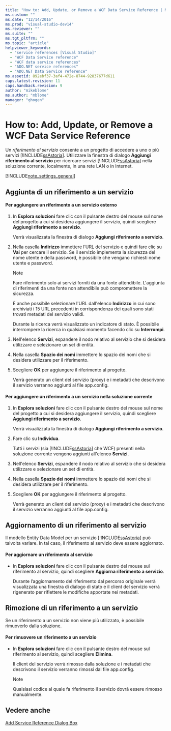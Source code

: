 ```yaml
---
title: "How to: Add, Update, or Remove a WCF Data Service Reference | Microsoft Docs"
ms.custom: ""
ms.date: "12/14/2016"
ms.prod: "visual-studio-dev14"
ms.reviewer: ""
ms.suite: ""
ms.tgt_pltfrm: ""
ms.topic: "article"
helpviewer_keywords: 
  - "service references [Visual Studio]"
  - "WCF Data Service reference"
  - "WCF data service references"
  - "ADO.NET service references"
  - "ADO.NET Data Service reference"
ms.assetid: 892ebf37-3af4-472e-8744-92837677d611
caps.latest.revision: 11
caps.handback.revision: 9
author: "mikeblome"
ms.author: "mblome"
manager: "ghogen"
---
```

# How to: Add, Update, or Remove a WCF Data Service Reference
Un *riferimento al servizio* consente a un progetto di accedere a uno o più servizi [!INCLUDE[ssAstoria](../data-tools/includes/ssastoria_md.md)].  Utilizzare la finestra di dialogo **Aggiungi riferimento al servizio** per ricercare servizi [!INCLUDE[ssAstoria](../data-tools/includes/ssastoria_md.md)] nella soluzione corrente, localmente, in una rete LAN o in Internet.  
  
 [!INCLUDE[note_settings_general](../data-tools/includes/note_settings_general_md.md)]  
  
## Aggiunta di un riferimento a un servizio  
  
#### Per aggiungere un riferimento a un servizio esterno  
  
1.  In **Esplora soluzioni** fare clic con il pulsante destro del mouse sul nome del progetto a cui si desidera aggiungere il servizio, quindi scegliere **Aggiungi riferimento a servizio**.  
  
     Verrà visualizzata la finestra di dialogo **Aggiungi riferimento a servizio**.  
  
2.  Nella casella **Indirizzo** immettere l’URL del servizio e quindi fare clic su **Vai** per cercare il servizio.  Se il servizio implementa la sicurezza del nome utente e della password, è possibile che vengano richiesti nome utente e password.  
  
    > [!NOTE]
    >  Fare riferimento solo ai servizi forniti da una fonte attendibile.  L'aggiunta di riferimenti da una fonte non attendibile può compromettere la sicurezza.  
  
     È anche possibile selezionare l'URL dall'elenco **Indirizzo** in cui sono archiviati i 15 URL precedenti in corrispondenza dei quali sono stati trovati metadati del servizio validi.  
  
     Durante la ricerca verrà visualizzato un indicatore di stato.  È possibile interrompere la ricerca in qualsiasi momento facendo clic su **Interrompi**.  
  
3.  Nell'elenco **Servizi**, espandere il nodo relativo al servizio che si desidera utilizzare e selezionare un set di entità.  
  
4.  Nella casella **Spazio dei nomi** immettere lo spazio dei nomi che si desidera utilizzare per il riferimento.  
  
5.  Scegliere **OK** per aggiungere il riferimento al progetto.  
  
     Verrà generato un client del servizio \(proxy\) e i metadati che descrivono il servizio verranno aggiunti al file app.config.  
  
#### Per aggiungere un riferimento a un servizio nella soluzione corrente  
  
1.  In **Esplora soluzioni** fare clic con il pulsante destro del mouse sul nome del progetto a cui si desidera aggiungere il servizio, quindi scegliere **Aggiungi riferimento a servizio**.  
  
     Verrà visualizzata la finestra di dialogo **Aggiungi riferimento a servizio**.  
  
2.  Fare clic su **Individua**.  
  
     Tutti i servizi \(sia [!INCLUDE[ssAstoria](../data-tools/includes/ssastoria_md.md)] che WCF\) presenti nella soluzione corrente vengono aggiunti all'elenco **Servizi**.  
  
3.  Nell'elenco **Servizi**, espandere il nodo relativo al servizio che si desidera utilizzare e selezionare un set di entità.  
  
4.  Nella casella **Spazio dei nomi** immettere lo spazio dei nomi che si desidera utilizzare per il riferimento.  
  
5.  Scegliere **OK** per aggiungere il riferimento al progetto.  
  
     Verrà generato un client del servizio \(proxy\) e i metadati che descrivono il servizio verranno aggiunti al file app.config.  
  
## Aggiornamento di un riferimento al servizio  
 Il modello Entity Data Model per un servizio [!INCLUDE[ssAstoria](../data-tools/includes/ssastoria_md.md)] può talvolta variare.  In tal caso, il riferimento al servizio deve essere aggiornato.  
  
#### Per aggiornare un riferimento al servizio  
  
-   In **Esplora soluzioni** fare clic con il pulsante destro del mouse sul riferimento al servizio, quindi scegliere **Aggiorna riferimento a servizio**.  
  
     Durante l’aggiornamento del riferimento dal percorso originale verrà visualizzata una finestra di dialogo di stato e il client del servizio verrà rigenerato per riflettere le modifiche apportate nei metadati.  
  
## Rimozione di un riferimento a un servizio  
 Se un riferimento a un servizio non viene più utilizzato, è possibile rimuoverlo dalla soluzione.  
  
#### Per rimuovere un riferimento a un servizio  
  
-   In **Esplora soluzioni** fare clic con il pulsante destro del mouse sul riferimento al servizio, quindi scegliere **Elimina**.  
  
     Il client del servizio verrà rimosso dalla soluzione e i metadati che descrivono il servizio verranno rimossi dal file app.config.  
  
    > [!NOTE]
    >  Qualsiasi codice al quale fa riferimento il servizio dovrà essere rimosso manualmente.  
  
## Vedere anche  
 [Add Service Reference Dialog Box](../Topic/Add%20Service%20Reference%20Dialog%20Box.md)